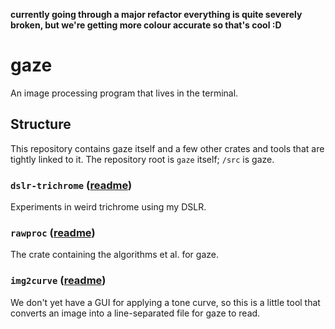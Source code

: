 **currently going through a major refactor everything is quite severely broken, but we're getting more colour accurate so that's cool :D**

# gaze
An image processing program that lives in the terminal.

## Structure
This repository contains gaze itself and a few other crates and tools that are tightly linked to it. The repository root is `gaze` itself; `/src` is gaze.

### `dslr-trichrome` ([readme](dslr-trichrome/README.md))
Experiments in weird trichrome using my DSLR.

### `rawproc` ([readme](rawproc/README.md))
The crate containing the algorithms et al. for gaze.

### `img2curve` ([readme](img2curve/README.md))
We don't yet have a GUI for applying a tone curve, so this is a little tool that converts an image into a line-separated file for gaze to read.
